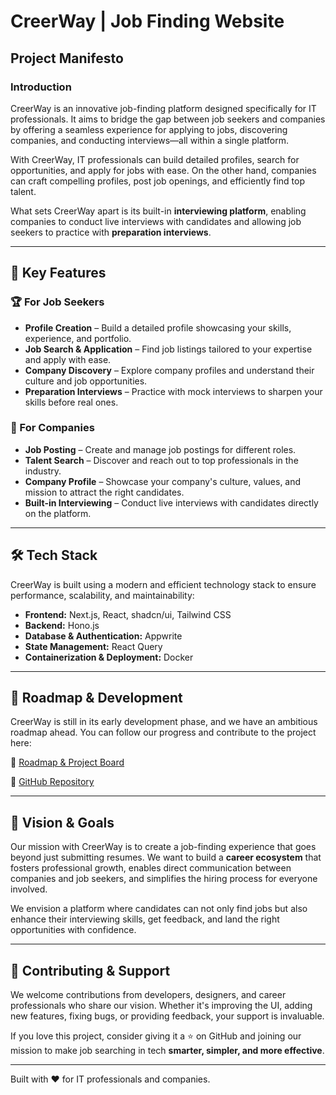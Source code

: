 # CreerWay | Job Finding Website

## Project Manifesto

### Introduction
CreerWay is an innovative job-finding platform designed specifically for IT professionals. It aims to bridge the gap between job seekers and companies by offering a seamless experience for applying to jobs, discovering companies, and conducting interviews—all within a single platform.

With CreerWay, IT professionals can build detailed profiles, search for opportunities, and apply for jobs with ease. On the other hand, companies can craft compelling profiles, post job openings, and efficiently find top talent.

What sets CreerWay apart is its built-in **interviewing platform**, enabling companies to conduct live interviews with candidates and allowing job seekers to practice with **preparation interviews**.

---

## 🌟 Key Features
### 🏆 For Job Seekers
- **Profile Creation** – Build a detailed profile showcasing your skills, experience, and portfolio.
- **Job Search & Application** – Find job listings tailored to your expertise and apply with ease.
- **Company Discovery** – Explore company profiles and understand their culture and job opportunities.
- **Preparation Interviews** – Practice with mock interviews to sharpen your skills before real ones.

### 🏢 For Companies
- **Job Posting** – Create and manage job postings for different roles.
- **Talent Search** – Discover and reach out to top professionals in the industry.
- **Company Profile** – Showcase your company's culture, values, and mission to attract the right candidates.
- **Built-in Interviewing** – Conduct live interviews with candidates directly on the platform.

---

## 🛠 Tech Stack
CreerWay is built using a modern and efficient technology stack to ensure performance, scalability, and maintainability:

- **Frontend:** Next.js, React, shadcn/ui, Tailwind CSS
- **Backend:** Hono.js
- **Database & Authentication:** Appwrite
- **State Management:** React Query
- **Containerization & Deployment:** Docker

---

## 🚀 Roadmap & Development
CreerWay is still in its early development phase, and we have an ambitious roadmap ahead. You can follow our progress and contribute to the project here:

🔗 [Roadmap & Project Board](https://github.com/orgs/crarrer-way-org/projects/1/views/1)

🔗 [GitHub Repository](https://github.com/crarrer-way-org/career-way-web)

---

## 🎯 Vision & Goals
Our mission with CreerWay is to create a job-finding experience that goes beyond just submitting resumes. We want to build a **career ecosystem** that fosters professional growth, enables direct communication between companies and job seekers, and simplifies the hiring process for everyone involved.

We envision a platform where candidates can not only find jobs but also enhance their interviewing skills, get feedback, and land the right opportunities with confidence.

---

## 🤝 Contributing & Support
We welcome contributions from developers, designers, and career professionals who share our vision. Whether it's improving the UI, adding new features, fixing bugs, or providing feedback, your support is invaluable.

If you love this project, consider giving it a ⭐ on GitHub and joining our mission to make job searching in tech **smarter, simpler, and more effective**.

---

Built with ❤️ for IT professionals and companies.

